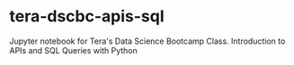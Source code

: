# tera-dscbc-apis-sql
Jupyter notebook for Tera's Data Science Bootcamp Class. Introduction to APIs and SQL Queries with Python
